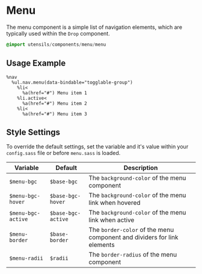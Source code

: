 
# Menu
The menu component is a simple list of navigation elements, which are
typically used within the `Drop` component.

```sass
@import utensils/components/menu/menu
```

## Usage Example

<!--~ markup/menu.html.haml -->
```haml
%nav
  %ul.nav.menu(data-bindable="togglable-group")
    %li<
      %a(href="#") Menu item 1
    %li.active<
      %a(href="#") Menu item 2
    %li<
      %a(href="#") Menu item 3
```
<!-- end -->

## Style Settings
To override the default settings, set the variable and it's value within
your `config.sass` file or before `menu.sass` is loaded.

Variable           | Default            | Description
------------------ | ------------------ | -------------------------------------------
`$menu-bgc`        | `$base-bgc`        | The `background-color` of the menu component
`$menu-bgc-hover`  | `$base-bgc-hover`  | The `background-color` of the menu link when hovered
`$menu-bgc-active` | `$base-bgc-active` | The `background-color` of the menu link when active
`$menu-border`     | `$base-border`     | The `border-color` of the menu component and dividers for link elements
`$menu-radii`      | `$radii`           | The `border-radius` of the menu component

